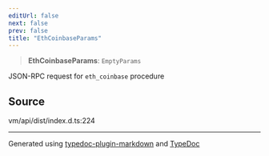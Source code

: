 ```yaml
---
editUrl: false
next: false
prev: false
title: "EthCoinbaseParams"
---
```


> **EthCoinbaseParams**: `EmptyParams`

JSON-RPC request for `eth_coinbase` procedure

## Source

vm/api/dist/index.d.ts:224

***
Generated using [typedoc-plugin-markdown](https://www.npmjs.com/package/typedoc-plugin-markdown) and [TypeDoc](https://typedoc.org/)
